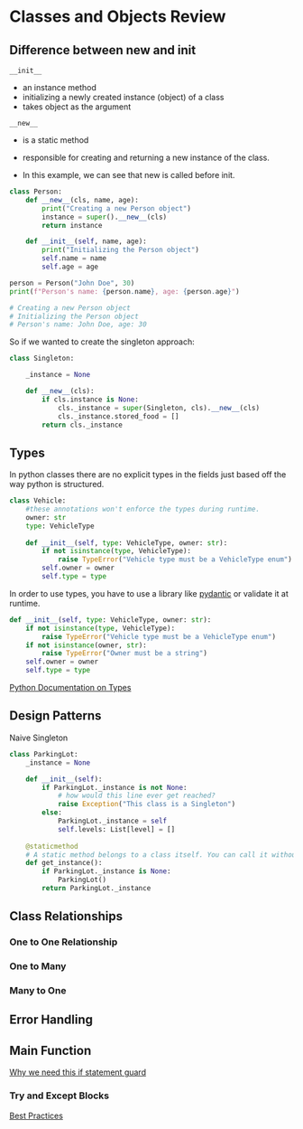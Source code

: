 # Classes and Objects Review

## Difference between __new__ and __init__

`__init__`
- an instance method
- initializing a newly created instance (object) of a class
- takes object as the argument

`__new__` 
- is a static method
- responsible for creating and returning a new instance of the class.


- In this example, we can see that new is called before init.

```python
class Person:
    def __new__(cls, name, age):
        print("Creating a new Person object")
        instance = super().__new__(cls)
        return instance

    def __init__(self, name, age):
        print("Initializing the Person object")
        self.name = name
        self.age = age

person = Person("John Doe", 30)
print(f"Person's name: {person.name}, age: {person.age}")

# Creating a new Person object
# Initializing the Person object
# Person's name: John Doe, age: 30
```

So if we wanted to create the singleton approach:
```python
class Singleton:

    _instance = None

    def __new__(cls):
        if cls.instance is None:
            cls._instance = super(Singleton, cls).__new__(cls)
            cls._instance.stored_food = []
        return cls._instance
```

## Types
In python classes there are no explicit types in the fields just based off the way python is structured.

```python
class Vehicle:
    #these annotations won't enforce the types during runtime.
    owner: str
    type: VehicleType
    
    def __init__(self, type: VehicleType, owner: str):
        if not isinstance(type, VehicleType):
            raise TypeError("Vehicle type must be a VehicleType enum")
        self.owner = owner
        self.type = type
```

In order to use types, you have to use a library like [pydantic](https://docs.pydantic.dev/latest/concepts/types/) or validate it at runtime.

```python
def __init__(self, type: VehicleType, owner: str):
    if not isinstance(type, VehicleType):
        raise TypeError("Vehicle type must be a VehicleType enum")
    if not isinstance(owner, str):
        raise TypeError("Owner must be a string")
    self.owner = owner
    self.type = type
```

[Python Documentation on Types](https://docs.python.org/3/library/typing.html#generics)

##  Design Patterns

Naive Singleton
```python
class ParkingLot:
    _instance = None

    def __init__(self):
        if ParkingLot._instance is not None:
            # how would this line ever get reached?
            raise Exception("This class is a Singleton")
        else:
            ParkingLot._instance = self
            self.levels: List[level] = []
    
    @staticmethod
    # A static method belongs to a class itself. You can call it without creating an instance of that class.
    def get_instance():
        if ParkingLot._instance is None:
            ParkingLot()
        return ParkingLot._instance
```

## Class Relationships

### One to One Relationship

### One to Many

### Many to One

## Error Handling

## Main Function
[Why we need this if statement guard](https://stackoverflow.com/questions/419163/what-does-if-name-main-do)

### Try and Except Blocks
[Best Practices](https://python.land/deep-dives/python-try-except)